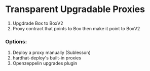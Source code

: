 # Transparent Upgradable Proxies

1. Upgdrade Box to BoxV2
2. Proxy contract that points to Box then make it point to BoxV2


### Options:
1. Deploy a proxy manually (Sublesson)
2. hardhat-deploy's built-in proxies
3. Openzeppelin upgrades plugin

